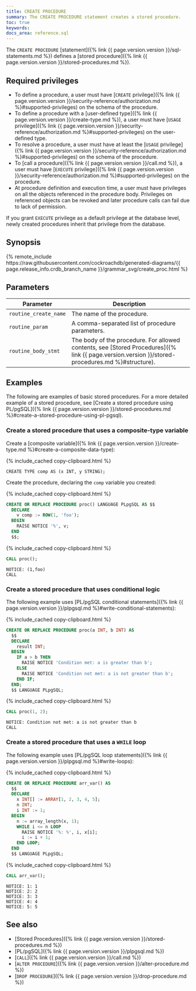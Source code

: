 ```yaml
---
title: CREATE PROCEDURE
summary: The CREATE PROCEDURE statement creates a stored procedure.
toc: true
keywords:
docs_area: reference.sql
---
```


The `CREATE PROCEDURE` [statement]({% link {{ page.version.version }}/sql-statements.md %}) defines a [stored procedure]({% link {{ page.version.version }}/stored-procedures.md %}).

## Required privileges

- To define a procedure, a user must have [`CREATE` privilege]({% link {{ page.version.version }}/security-reference/authorization.md %}#supported-privileges) on the schema of the procedure.
- To define a procedure with a [user-defined type]({% link {{ page.version.version }}/create-type.md %}), a user must have [`USAGE` privilege]({% link {{ page.version.version }}/security-reference/authorization.md %}#supported-privileges) on the user-defined type.
- To resolve a procedure, a user must have at least the [`USAGE` privilege]({% link {{ page.version.version }}/security-reference/authorization.md %}#supported-privileges) on the schema of the procedure.
- To [call a procedure]({% link {{ page.version.version }}/call.md %}), a user must have [`EXECUTE` privilege]({% link {{ page.version.version }}/security-reference/authorization.md %}#supported-privileges) on the procedure.
- At procedure definition and execution time, a user must have privileges on all the objects referenced in the procedure body. Privileges on referenced objects can be revoked and later procedure calls can fail due to lack of permission.

If you grant `EXECUTE` privilege as a default privilege at the database level, newly created procedures inherit that privilege from the database.

## Synopsis

<div>
{% remote_include https://raw.githubusercontent.com/cockroachdb/generated-diagrams/{{ page.release_info.crdb_branch_name }}/grammar_svg/create_proc.html %}
</div>

## Parameters

|       Parameter       |                                                                   Description                                                                   |
|-----------------------|-------------------------------------------------------------------------------------------------------------------------------------------------|
| `routine_create_name` | The name of the procedure.                                                                                                                      |
| `routine_param`       | A comma-separated list of procedure parameters.                                                                                                                          |
| `routine_body_stmt`   | The body of the procedure. For allowed contents, see [Stored Procedures]({% link {{ page.version.version }}/stored-procedures.md %}#structure). |

## Examples

The following are examples of basic stored procedures. For a more detailed example of a stored procedure, see [Create a stored procedure using PL/pgSQL]({% link {{ page.version.version }}/stored-procedures.md %}#create-a-stored-procedure-using-pl-pgsql).

### Create a stored procedure that uses a composite-type variable

Create a [composite variable]({% link {{ page.version.version }}/create-type.md %}#create-a-composite-data-type):

{% include_cached copy-clipboard.html %}
~~~
CREATE TYPE comp AS (x INT, y STRING);
~~~

Create the procedure, declaring the `comp` variable you created:

{% include_cached copy-clipboard.html %}
~~~ sql
CREATE OR REPLACE PROCEDURE proc() LANGUAGE PLpgSQL AS $$
  DECLARE
    v comp := ROW(1, 'foo');
  BEGIN
    RAISE NOTICE '%', v;
  END
  $$;
~~~

{% include_cached copy-clipboard.html %}
~~~ sql
CALL proc();
~~~

~~~
NOTICE: (1,foo)
CALL
~~~

### Create a stored procedure that uses conditional logic

The following example uses [PL/pgSQL conditional statements]({% link {{ page.version.version }}/plpgsql.md %}#write-conditional-statements):

{% include_cached copy-clipboard.html %}
~~~ sql
CREATE OR REPLACE PROCEDURE proc(a INT, b INT) AS 
  $$
  DECLARE
    result INT;
  BEGIN
    IF a > b THEN
      RAISE NOTICE 'Condition met: a is greater than b';
    ELSE
      RAISE NOTICE 'Condition not met: a is not greater than b';
    END IF;
  END;
  $$ LANGUAGE PLpgSQL;
~~~

{% include_cached copy-clipboard.html %}
~~~ sql
CALL proc(1, 2);
~~~

~~~
NOTICE: Condition not met: a is not greater than b
CALL
~~~

### Create a stored procedure that uses a `WHILE` loop

The following example uses [PL/pgSQL loop statements]({% link {{ page.version.version }}/plpgsql.md %}#write-loops):

{% include_cached copy-clipboard.html %}
~~~ sql
CREATE OR REPLACE PROCEDURE arr_var() AS 
  $$
  DECLARE
    x INT[] := ARRAY[1, 2, 3, 4, 5];
    n INT;
    i INT := 1;
  BEGIN
    n := array_length(x, 1);
    WHILE i <= n LOOP
      RAISE NOTICE '%: %', i, x[i];
      i := i + 1;
    END LOOP;
  END
  $$ LANGUAGE PLpgSQL;
~~~

{% include_cached copy-clipboard.html %}
~~~ sql
CALL arr_var();
~~~

~~~
NOTICE: 1: 1
NOTICE: 2: 2
NOTICE: 3: 3
NOTICE: 4: 4
NOTICE: 5: 5
~~~

## See also

- [Stored Procedures]({% link {{ page.version.version }}/stored-procedures.md %})
- [PL/pgSQL]({% link {{ page.version.version }}/plpgsql.md %})
- [`CALL`]({% link {{ page.version.version }}/call.md %})
- [`ALTER PROCEDURE`]({% link {{ page.version.version }}/alter-procedure.md %})
- [`DROP PROCEDURE`]({% link {{ page.version.version }}/drop-procedure.md %})